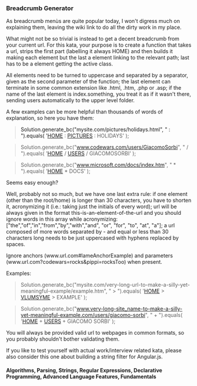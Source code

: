 ### Breadcrumb Generator

<p> As breadcrumb menùs are quite popular today, I won't digress much on explaining them, leaving the wiki link to do all the dirty work in my place.

<p> What might not be so trivial is instead to get a decent breadcrumb from your current url. For this kata, your purpose is to create a function that takes a url, strips the first part (labelling it always HOME) and then builds it making each element but the last a <a> element linking to the relevant path; last has to be a <span> element getting the active class.

<p> All elements need to be turned to uppercase and separated by a separator, given as the second parameter of the function; the last element can terminate in some common extension like .html, .htm, .php or .asp; if the name of the last element is index.something, you treat it as if it wasn't there, sending users automatically to the upper level folder.

<p> A few examples can be more helpful than thousands of words of explanation, so here you have them:

> Solution.generate_bc("mysite.com/pictures/holidays.html", " : ").equals( '<a href="/">HOME</a> : <a href="/pictures/">PICTURES</a> : <span class="active">HOLIDAYS</span>' );

> Solution.generate_bc("www.codewars.com/users/GiacomoSorbi", " / ").equals( '<a href="/">HOME</a> / <a href="/users/">USERS</a> / <span class="active">GIACOMOSORBI</span>' );

> Solution.generate_bc("www.microsoft.com/docs/index.htm", " * ").equals( '<a href="/">HOME</a> * <span class="active">DOCS</span>' );

<p> Seems easy enough?

<p> Well, probably not so much, but we have one last extra rule: if one element (other than the root/home) is longer than 30 characters, you have to shorten it, acronymizing it (i.e.: taking just the initials of every word); url will be always given in the format this-is-an-element-of-the-url and you should ignore words in this array while acronymizing: ["the","of","in","from","by","with","and", "or", "for", "to", "at", "a"]; a url composed of more words separated by - and equal or less than 30 characters long needs to be just uppercased with hyphens replaced by spaces.

<p> Ignore anchors (www.url.com#lameAnchorExample) and parameters (www.url.com?codewars=rocks&pippi=rocksToo) when present.

<p> Examples:

> Solution.generate_bc("mysite.com/very-long-url-to-make-a-silly-yet-meaningful-example/example.htm", " > ").equals( '<a href="/">HOME</a> > <a href="/very-long-url-to-make-a-silly-yet-meaningful-example/">VLUMSYME</a> > <span class="active">EXAMPLE</span>' );

> Solution.generate_bc("www.very-long-site_name-to-make-a-silly-yet-meaningful-example.com/users/giacomo-sorbi", " + ").equals( '<a href="/">HOME</a> + <a href="/users/">USERS</a> + <span class="active">GIACOMO SORBI</span>' );

<p> You will always be provided valid url to webpages in common formats, so you probably shouldn't bother validating them.

<p> If you like to test yourself with actual work/interview related kata, please also consider this one about building a string filter for Angular.js.

#### Algorithms, Parsing, Strings, Regular Expressions, Declarative Programming, Advanced Language Features, Fundamentals
